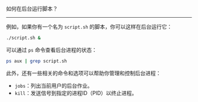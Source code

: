 如何在后台运行脚本？

<hr>

例如，如果你有一个名为 `script.sh` 的脚本，你可以这样在后台运行它：

```bash
./script.sh &
```

可以通过 `ps` 命令查看后台进程的状态：

```bash
ps aux | grep script.sh
```

此外，还有一些相关的命令和选项可以帮助你管理和控制后台进程：

- `jobs`：列出当前用户的后台作业。
- `kill`：发送信号到指定的进程ID（PID）以终止进程。